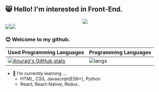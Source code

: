 ## :smile_cat: Hello! I'm interested in Front-End.

<div align=center><a  href="https://hits.seeyoufarm.com"><img src="https://hits.seeyoufarm.com/api/count/incr/badge.svg?url=https%3A%2F%2Fgithub.com%2Fphoenix9373%2FTIL&count_bg=%23FFA800&title_bg=%237C7C7C&icon=github.svg&icon_color=%23FFFFFF&title=hits&edge_flat=false"/></a></div>
<img src="https://img.shields.io/badge/React-17.0.2-61DAFB?style=flat-square&logo=React&logoColor=black"/><img src="https://img.shields.io/badge/Redux-4.1.0-764ABC?style=flat-square&logo=Redux&logoColor=white"/>

### :blush: Welcome to my github.

<!--
**mingddo/mingddo** is a ✨ _special_ ✨ repository because its `README.md` (this file) appears on your GitHub profile.

Here are some ideas to get you started:

- 🔭 I’m currently working on ...
- 👯 I’m looking to collaborate on ...
- 🤔 I’m looking for help with ...
- 💬 Ask me about ...
- 📫 How to reach me: ...
- 😄 Pronouns: ...
- ⚡ Fun fact: ...
-->



| Used Programming Languages                                   | Programming Languages                                        |
| ------------------------------------------------------------ | ------------------------------------------------------------ |
| [![Anurag's GitHub stats](https://github-readme-stats.vercel.app/api?username=mingddo)](https://github.com/anuraghazra/github-readme-stats) | ![langs](https://github-readme-stats.vercel.app/api/top-langs/?username=mingddo&langs_count=8&layout=compact&hide=python,java,html,jupyter%20notebook&theme=dracula) |



- 🌱 I’m currently learning ...
  -  HTML, CSS, Javascript(ES6+), Python
  -  React, React-Native, Redux..
